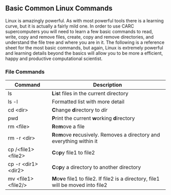 ## Basic Common Linux Commands

Linux is amazingly powerful. As with most powerful tools there is a learning curve, but it is actually a fairly mild one. In order to use CARC supercomputers you will need to learn a few basic commands to read, write, copy and remove files, create, copy and remove directories, and understand the file tree and where you are in it. The following is a reference sheet for the most basic commands, but again, Linux is extremely powerful and learning details beyond the basics will allow you to be more a efficient, happy and productive computational scientist. 


### File Commands

Command   |  Description
----------|---------------
ls          | **L**i**s**t files in the current directory
ls -l       | Formatted list with more detail
cd \<dir\>  | **C**hange **d**irectory to *dir*
pwd 	    | **P**rint the current **w**orking **d**irectory
rm \<file\> | **R**e**m**ove a file
rm -r \<dir\> | **R**e**m**ove **r**ecusively. Removes a directory and everything within it 
cp /<file1\> \<file2\> | **C**o**p**y file1 to file2
cp -r \<dir1\> \<dir2\> | **C**o**p**y a directory to another directory
mv \<file1\> \<file2/> | **M**o**v**e file1 to file2. If file2 is a directory, file1 will be moved into file2
 
 
